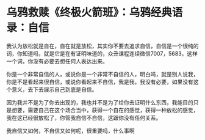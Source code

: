 # 乌鸦救赎《终极火箭班》：乌鸦经典语录：自信

我认为放松就是自在，自在就是放松，其实你不要去追求自信，自信是一个很纯的词，你知道吗，就是它是在有证明味道的，众丑课程连续微信7007，5683，这样一个词，你没有必要去想任何人表达出来。

你是一个非常自信的人，或说你是一个非常不自信的人，明白吗，就是别人说我，你是不是看起来很自信，或说你看起来不自信，我是我，我没有必要，如果没有这个意义，去下去展示自己到底是自信。

因为我并不是为了你去出现的，我也并不是为了给你去证明什么东西，我能目的只是想要，需要自己在这个场合当中，获得一个自在的感觉，获得一种放松的感觉，我在这已经很放松了，你管我自信不自信，这跟你没有任何关系。

我自信又如何，不自信又如何呢，很重要吗，什么事啊